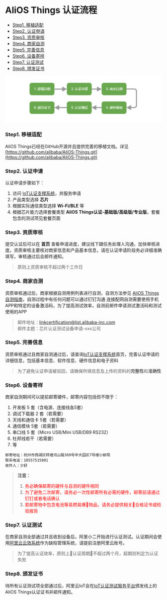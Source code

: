 
# AliOS Things 认证流程

* [Step1. 移植适配](#step1)
* [Step2. 认证申请](#step2)
* [Step3. 资质审核](#step3)
* [Step4. 商家自测](#step4)
* [Step5. 完善信息](#step5)
* [Step6. 设备寄样](#step6)
* [Step7. 认证测试](#step7)
* [Step8. 颁发证书](#step8)

![](assets/process.png)

<a id="step1"></a>
### Step1. 移植适配
AliOS Things已经在GitHub开源并且提供完善的移植文档。详见 [https://github.com/alibaba/AliOS-Things.git](https://github.com/alibaba/AliOS-Things.git)

<a id="step2"></a>
### Step2. 认证申请
认证申请步骤如下：
1. 访问 [IoT认证支撑系统](https://certification.aliyun.com)，并服务申请
2. 产品类型选择 **芯片**
3. 根据实际通信类型选择 **Wi-Fi/BLE** 等
4. 根据芯片能力选择套餐类型 **AliOS Things认证-基础版/高级版/专业版**，套餐包含的测试项见套餐页面

<a id="step3"></a>
### Step3. 资质审核
提交认证后可以在 **首页** 查看申请进度，建议线下跟任务处理人沟通，加快审核进度。资质审核主要核对商家信息和产品基本信息，请在认证申请阶段务必详细准确填写，审核通过后会邮件通知。
> 原则上资质审核不超过两个工作日

<a id="step4"></a>
### Step4. 商家自测
资质审核通过后，商家根据自测用例列表进行自测，自测方法参见 [AliOS Things 自测指南](Manual)，自测过程中有任何问题可以通过钉钉沟通
连接配网自测需要使用手机APP和特定的设备激活码，为了提高测试效率，自测前邮件申请测试激活码和测试使用的APP

> 邮件地址：linkcertification@list.alibaba-inc.com<br>
> 邮件主题：芯片认证测试设备申请-xxx公司

<a id="step5"></a>
### Step5. 完善信息
资质审核通过且商家自测通过后，请查询[IoT认证支撑系统](https://certification.aliyun.com)首页，完善认证申请的详细信息，包括基本信息、软件信息、硬件信息和电子资料
> 为了避免认证申请被驳回，请确保所填信息及上传的资料的**完整性**和**准确性**

<a id="step6"></a>
### Step6. 设备寄样
商家自测期间可以提前邮寄硬件，邮寄内容包括但不限于：
1. 开发板 5 套（含电源、连接线各5套）
2. 调试下载器 2 套（若需要）
3. 天线和通信卡 5套（若需要）
4. 通信模块 5套（若需要）
5. 串口线 5 套（Micro USB/Mini USB/DB9 RS232）
6. 杜邦线若干（若需要）
7. 等

```
邮寄地址：杭州市西湖区转塘河山路369号中大园区7号楼小邮局
联系电话：18557515801
收件人：少舒
```

> **注意：**
> 1. <a style="color:#ff0000">务必确保邮寄的硬件与自测的硬件相同</a>
> 2. <a style="color:#ff0000">为了避免二次邮寄，请务必一次性邮寄所有必需的硬件，邮寄前请通过钉钉或者电话确认</a>
> 3. <a style="color:#ff0000">若邮寄物中包含电池等易燃易爆物品，请务必提供相关合格证书或检验报告</a>

<a id="step7"></a>
### Step7. 认证测试
在商家自测全部通过并且收到设备后，阿里小二开始进行认证测试。认证期间会使用[阿里云云效系统](https://rdc.aliyun.com)作为缺陷管理系统，请提前注册阿里云账号。
> 为了提高认证效率，原则上认证周期不超过两个月，超期则判定为认证失败

<a id="step8"></a>
### Step8. 颁发证书
待所有认证测试项全部通过后，阿里云IoT会在[IoT认证测试服务平台](https://certification.aliyun.com)颁发线上的AliOS Things认证证书并邮件通知。
